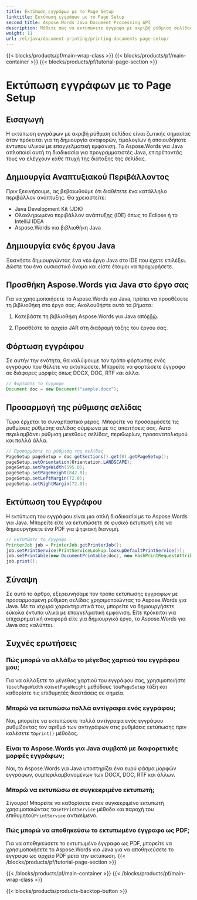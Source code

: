 ```yaml
---
title: Εκτύπωση εγγράφων με το Page Setup
linktitle: Εκτύπωση εγγράφων με το Page Setup
second_title: Aspose.Words Java Document Processing API
description: Μάθετε πώς να εκτυπώνετε έγγραφα με ακριβή ρύθμιση σελίδας χρησιμοποιώντας το Aspose.Words για Java. Προσαρμόστε τις διατάξεις, το μέγεθος χαρτιού και πολλά άλλα.
weight: 11
url: /el/java/document-printing/printing-documents-page-setup/
---
```


{{< blocks/products/pf/main-wrap-class >}}
{{< blocks/products/pf/main-container >}}
{{< blocks/products/pf/tutorial-page-section >}}

# Εκτύπωση εγγράφων με το Page Setup


## Εισαγωγή

Η εκτύπωση εγγράφων με ακριβή ρύθμιση σελίδας είναι ζωτικής σημασίας όταν πρόκειται για τη δημιουργία αναφορών, τιμολογίων ή οποιουδήποτε έντυπου υλικού με επαγγελματική εμφάνιση. Το Aspose.Words για Java απλοποιεί αυτή τη διαδικασία για προγραμματιστές Java, επιτρέποντάς τους να ελέγχουν κάθε πτυχή της διάταξης της σελίδας.

## Δημιουργία Αναπτυξιακού Περιβάλλοντος

Πριν ξεκινήσουμε, ας βεβαιωθούμε ότι διαθέτετε ένα κατάλληλο περιβάλλον ανάπτυξης. Θα χρειαστείτε:

- Java Development Kit (JDK)
- Ολοκληρωμένο περιβάλλον ανάπτυξης (IDE) όπως το Eclipse ή το IntelliJ IDEA
- Aspose.Words για βιβλιοθήκη Java

## Δημιουργία ενός έργου Java

Ξεκινήστε δημιουργώντας ένα νέο έργο Java στο IDE που έχετε επιλέξει. Δώστε του ένα ουσιαστικό όνομα και είστε έτοιμοι να προχωρήσετε.

## Προσθήκη Aspose.Words για Java στο έργο σας

Για να χρησιμοποιήσετε το Aspose.Words για Java, πρέπει να προσθέσετε τη βιβλιοθήκη στο έργο σας. Ακολουθήστε αυτά τα βήματα:

1.  Κατεβάστε τη βιβλιοθήκη Aspose.Words για Java από[εδώ](https://releases.aspose.com/words/java/).

2. Προσθέστε το αρχείο JAR στη διαδρομή τάξης του έργου σας.

## Φόρτωση εγγράφου

Σε αυτήν την ενότητα, θα καλύψουμε τον τρόπο φόρτωσης ενός εγγράφου που θέλετε να εκτυπώσετε. Μπορείτε να φορτώσετε έγγραφα σε διάφορες μορφές όπως DOCX, DOC, RTF και άλλα.

```java
// Φορτώστε το έγγραφο
Document doc = new Document("sample.docx");
```

## Προσαρμογή της ρύθμισης σελίδας

Τώρα έρχεται το συναρπαστικό μέρος. Μπορείτε να προσαρμόσετε τις ρυθμίσεις ρύθμισης σελίδας σύμφωνα με τις απαιτήσεις σας. Αυτό περιλαμβάνει ρύθμιση μεγέθους σελίδας, περιθωρίων, προσανατολισμού και πολλά άλλα.

```java
// Προσαρμόστε τη ρύθμιση της σελίδας
PageSetup pageSetup = doc.getSections().get(0).getPageSetup();
pageSetup.setOrientation(Orientation.LANDSCAPE);
pageSetup.setPageWidth(595.0);
pageSetup.setPageHeight(842.0);
pageSetup.setLeftMargin(72.0);
pageSetup.setRightMargin(72.0);
```

## Εκτύπωση του Εγγράφου

Η εκτύπωση του εγγράφου είναι μια απλή διαδικασία με το Aspose.Words για Java. Μπορείτε είτε να εκτυπώσετε σε φυσικό εκτυπωτή είτε να δημιουργήσετε ένα PDF για ψηφιακή διανομή.

```java
// Εκτυπώστε το έγγραφο
PrinterJob job = PrinterJob.getPrinterJob();
job.setPrintService(PrintServiceLookup.lookupDefaultPrintService());
job.setPrintable(new DocumentPrintable(doc), new HashPrintRequestAttributeSet());
job.print();
```

## Σύναψη

Σε αυτό το άρθρο, εξερευνήσαμε τον τρόπο εκτύπωσης εγγράφων με προσαρμοσμένη ρύθμιση σελίδας χρησιμοποιώντας το Aspose.Words για Java. Με τα ισχυρά χαρακτηριστικά του, μπορείτε να δημιουργήσετε εύκολα έντυπα υλικά με επαγγελματική εμφάνιση. Είτε πρόκειται για επιχειρηματική αναφορά είτε για δημιουργικό έργο, το Aspose.Words για Java σας καλύπτει.

## Συχνές ερωτήσεις

### Πώς μπορώ να αλλάξω το μέγεθος χαρτιού του εγγράφου μου;

 Για να αλλάξετε το μέγεθος χαρτιού του εγγράφου σας, χρησιμοποιήστε το`setPageWidth` και`setPageHeight` μεθόδους του`PageSetup` τάξη και καθορίστε τις επιθυμητές διαστάσεις σε σημεία.

### Μπορώ να εκτυπώσω πολλά αντίγραφα ενός εγγράφου;

 Ναι, μπορείτε να εκτυπώσετε πολλά αντίγραφα ενός εγγράφου ρυθμίζοντας τον αριθμό των αντιγράφων στις ρυθμίσεις εκτύπωσης πριν καλέσετε το`print()` μέθοδος.

### Είναι το Aspose.Words για Java συμβατό με διαφορετικές μορφές εγγράφων;

Ναι, το Aspose.Words για Java υποστηρίζει ένα ευρύ φάσμα μορφών εγγράφων, συμπεριλαμβανομένων των DOCX, DOC, RTF και άλλων.

### Μπορώ να εκτυπώσω σε συγκεκριμένο εκτυπωτή;

 Σίγουρα! Μπορείτε να καθορίσετε έναν συγκεκριμένο εκτυπωτή χρησιμοποιώντας το`setPrintService` μέθοδο και παροχή του επιθυμητού`PrintService` αντικείμενο.

### Πώς μπορώ να αποθηκεύσω το εκτυπωμένο έγγραφο ως PDF;

Για να αποθηκεύσετε το εκτυπωμένο έγγραφο ως PDF, μπορείτε να χρησιμοποιήσετε το Aspose.Words για Java για να αποθηκεύσετε το έγγραφο ως αρχείο PDF μετά την εκτύπωση.
{{< /blocks/products/pf/tutorial-page-section >}}

{{< /blocks/products/pf/main-container >}}
{{< /blocks/products/pf/main-wrap-class >}}

{{< blocks/products/products-backtop-button >}}
